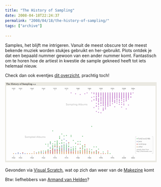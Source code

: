 ```yaml
---
title: "The History of Sampling"
date: 2008-04-18T22:24:37
permalink: "2008/04/18/the-history-of-sampling/"
tags: ["archive"]

---
```

Samples, het blijft me intrigeren. Vanuit de meest obscure tot de meest bekende muziek worden stukjes gebruikt en her-gebruikt. Plots ontdek je dat een bepaald nummer gewoon van een ander nummer komt. Fantastisch om te horen hoe de artiest in kwestie de sample gekneed heeft tot iets helemaal nieuw.

Check dan ook eventjes [dit overzicht](http://jklabs.net/projects/samplinghistory/ "http://jklabs.net/projects/samplinghistory/"), prachtig toch!

[![](/images/blog/2008/04/afbeelding-11.png "History of Sampling")](http://jklabs.net/projects/samplinghistory/ "http://jklabs.net/projects/samplinghistory/")

Gevonden via [Visual Scratch](http://jklabs.net/projects/visualscratch/description.html "http://jklabs.net/projects/visualscratch/description.html"), wat op zich dan weer van de [Makezine](http://blog.makezine.com/archive/2008/04/visual_scratch_turntablis.html?CMP=OTC-0D6B48984890 "http://blog.makezine.com/archive/2008/04/visual_scratch_turntablis.html?CMP=OTC-0D6B48984890") komt

Btw: liefhebbers van [Armand van Helden](http://palmsout.blogspot.com/2008/04/sample-wednesday-40-armand-van-helden.html "http://palmsout.blogspot.com/2008/04/sample-wednesday-40-armand-van-helden.html")?

